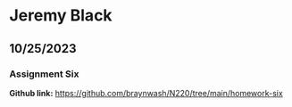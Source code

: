 # Jeremy Black

## 10/25/2023

### Assignment Six

**Github link:** https://github.com/braynwash/N220/tree/main/homework-six
